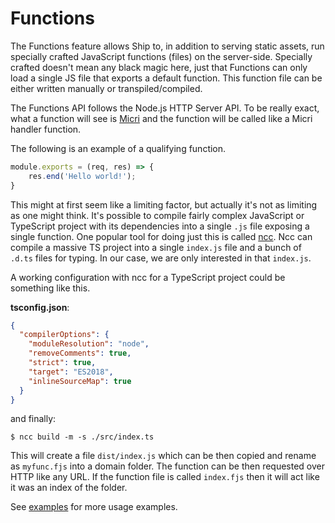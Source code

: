 Functions
=========

The Functions feature allows Ship to, in addition to serving static assets, run
specially crafted JavaScript functions (files) on the server-side. Specially
crafted doesn't mean any black magic here, just that Functions can only load
a single JS file that exports a default function. This function file can be
either written manually or transpiled/compiled.

The Functions API follows the Node.js HTTP Server API. To be really exact,
what a function will see is [Micri](https://github.com/turist-cloud/micri) and
the function will be called like a Micri handler function.

The following is an example of a qualifying function.

```js
module.exports = (req, res) => {
	res.end('Hello world!');
}
```

This might at first seem like a limiting factor, but actually it's not as
limiting as one might think. It's possible to compile fairly complex
JavaScript or TypeScript project with its dependencies into a single `.js` file
exposing a single function. One popular tool for doing just this is called
[ncc](https://www.npmjs.com/package/@zeit/ncc). Ncc can compile a massive TS
project into a single `index.js` file and a bunch of `.d.ts` files for typing.
In our case, we are only interested in that `index.js`.

A working configuration with ncc for a TypeScript project could be something
like this.

**tsconfig.json**:

```json
{
  "compilerOptions": {
    "moduleResolution": "node",
    "removeComments": true,
    "strict": true,
    "target": "ES2018",
    "inlineSourceMap": true
  }
}
```

and finally:

```
$ ncc build -m -s ./src/index.ts
```

This will create a file `dist/index.js` which can be then copied and rename as
`myfunc.fjs` into a domain folder. The function can be then requested over HTTP
like any URL. If the function file is called `index.fjs` then it will act like
it was an index of the folder.

See [examples](examples) for more usage examples.
